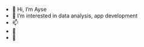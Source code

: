 - 👋 Hi, I’m Ayse
- 👀 I’m interested in data analysis, app development
- 📫 
- 🌱 
- 💞️ 
<!---
aozh7/aozh7 is a ✨ special ✨ repository because its `README.md` (this file) appears on your GitHub profile.
You can click the Preview link to take a look at your changes.
--->
